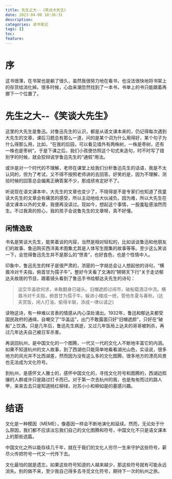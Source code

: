 ```yaml
---
title: 先生之大--《笑谈大先生》
date: 2023-04-08 10:36:31
description:
categories: 读书笔记
tags: []
toc:
feature:
---
```


# 序

这书很薄，在书架也是躺了很久，虽然我很努力地在看书，也没法很快地将书架上的存货给消化掉。很多时候，心血来潮忽然找到了一本书，书单上的书只能跟着再挪下一个位置了。

<!-- more -->

# 先生之大--《笑谈大先生》

这里的大先生是鲁迅。对鲁迅先生的认识，都是从语文课本来的，仍记得每次遇到大先生的文章，课后习题总有那么一道，问的是某个词为什么用得好，某个句子为什么得那么用，比如，“在我的后园，可以看见墙外有两株树，一株是枣树，还有一株也是枣树”。于是下课之后，我们小孩便仿照这个句式来造句，时不时写了错别字的时候，就会狡辩说学鲁迅先生的“通假”用法。

或许是对一个时代的不理解，老师在课堂上给我们分析鲁迅先生的话语，我是不太认同的，但为了考试，又不得不按照老师讲的去回答。好笑的是，因为不理解，测验时候的回答总会偏离正确答案不少，那成绩肯定好不了。

听说现在语文课本中，大先生的文章也变少了，不晓得是不是专家们也知道了孩童读大先生的文章会有痛苦的感受，所以主动地给大伙减负。因为难，所以大先生在语文课本以外的文章，我便再没读过。现如今，想起这个事情，一股羞耻感油然而生。不过我真的担心，我的孩子会说鲁先生的文章呀，真不好懂。

## 闲情逸致

书名是笑谈大先生，能笑着谈的内容，当然是相对轻松的，比如谈谈鲁迅和他朋友们的故事、鲁迅购买西洋美术图集尤其是人体写生图集的故事等等。至少这么笑谈一下，会觉得鲁迅先生并不是那么的“愤青”，也好食色，也是个性情中人。

印象中，鲁迅先生的样子是很严肃的，浓密的一字胡总会让人想起他的诗句，“横眉冷对千夫指，俯首甘为孺子牛”。整好今天看了文涛的“锵锵天下行”关于走访郁达夫故居的节目，跟着镜头看到了鲁迅手书给郁达夫先生的诗句：

> 运交华盖欲何求，未敢翻身已碰头。旧帽遮颜过闹市，破船载酒泛中流。横眉冷对千夫指，俯首甘为孺子牛。躲进小楼成一统，管他冬夏与春秋。(达夫赏饭，闲人打油，偷得半联，添成一律以请之)

读物这诗，有一种难以言表的情感从内心深处涌出。1932年，鲁迅和郁达夫都受国民政府的通缉，自嘲交了“华盖运”，出门不敢露面只好“旧帽遮颜”，只好在“破船”上饮酒。只是几年后，鲁迅先生病逝，又过几年饭局上达夫的哥哥被刺杀，再过几年达夫自己被日军杀害。

再说回杭州，是中国文化的一个图腾，一代又一代的文化人不断地丰富它的内涵。如果不知道杭州的文人故事，到了西湖也只能简单地看看湖光山色，实话说，很多地方的风光并不比西湖差，然而因为没有这么多的文化图腾，很多地方的漂亮风景也无法成为文化符号。

到杭州，是感怀文人雅士的，感怀中国文化的，寻找文化符号和图腾的，西湖边熙攘的人群或许只是路过打卡而已。对于第一次去杭州的我，也是匆匆而过的路人甲，来来去去只是知道桃红柳绿，对苏小小和柳如是的墓感兴趣。

# 结语

文化是一种模因（MEME），像基因一样会不断地演化和延续。然而，无论处于什么原因，我们都不应该淡忘我们自己的文化图腾和符号，中国文化不只是语文课本上的那些选篇。

中国文化之所以能存续几千年，就在于我们的文化人穷尽一生来守护这些符号，薪尽火传把符号一代又一代传下去。

文化最怕的就是遗忘，如果这些符号知道的人越来越少，那这些符号就有可能永远消失。别的做不来，至少我自己得多去寻觅文化符号，期待下一次的杭州之旅。